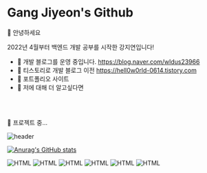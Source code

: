 # Gang Jiyeon's Github 

👋 안녕하세요

2022년 4월부터 백엔드 개발 공부를 시작한 강지연입니다!


- 🌱 개발 블로그를 운영 중입니다. https://blog.naver.com/wldus23966
- 🌱 티스토리로 개발 블로그 이전 https://hell0w0rld-0614.tistory.com
- 🤔 포트폴리오 사이트 
- 💬 저에 대해 더 알고싶다면
  

<br>
<br>

👋 프로젝트 중...


![header](https://capsule-render.vercel.app/api?type=soft&color=c5cae9&height=10&section=header)



[![Anurag's GitHub stats](https://github-readme-stats.vercel.app/api?username=GangJiyeon)](https://github.com/anuraghazra/github-readme-stats)

<img alt="HTML" src ="https://img.shields.io/badge/Java-007396.svg?&style=for-the-badge&logo=Java&logoColor=white"/>
<img alt="HTML" src ="https://img.shields.io/badge/Html-E34F26.svg?&style=for-the-badge&logo=HTML5&logoColor=white"/>
<img alt="HTML" src ="https://img.shields.io/badge/CSS3-FF9933.svg?&style=for-the-badge&logo=CSS3&logoColor=white"/>
<img alt="HTML" src ="https://img.shields.io/badge/JavaScript-F7DF1E.svg?&style=for-the-badge&logo=JAVASCRIPT&logoColor=white"/>
<img alt="HTML" src ="https://img.shields.io/badge/JQuery-0769AD.svg?&style=for-the-badge&logo=JQUERY&logoColor=white"/>
<img alt="HTML" src ="https://img.shields.io/badge/Spring-6DB33F.svg?&style=for-the-badge&logo=SPRING&logoColor=white"/>
